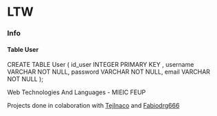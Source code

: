# **LTW**

### Info

#### Table User

CREATE TABLE User (
    id_user INTEGER  PRIMARY KEY ,
    username VARCHAR NOT NULL,
    password VARCHAR NOT NULL,
    email VARCHAR NOT NULL
);



Web Technologies And Languages - MIEIC FEUP

Projects done in colaboration with [TejInaco](https://github.com/TejInaco) and [Fabiodrg666](https://github.com/Fabiodrg666)

